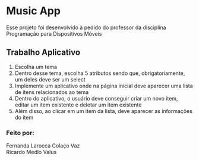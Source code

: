# Music App

Esse projeto foi desenvolvido à pedido do professor da disciplina Programação para Dispositivos Móveis

## Trabalho Aplicativo

1. Escolha um tema
2. Dentro desse tema, escolha 5 atributos sendo que, obrigatoriamente, um deles deve ser um select
3. Implemente um aplicativo onde na página inicial deve aparecer uma lista de itens relacionados ao tema
4. Dentro do aplicativo, o usuário deve conseguir criar um novo item, editar um item existente e deletar um item existente
5. Além disso, ao clicar em um item da lista, deve aparecer as informações do item

### Feito por:

Fernanda Larocca Colaço Vaz <br />
Ricardo Medlo Valus

